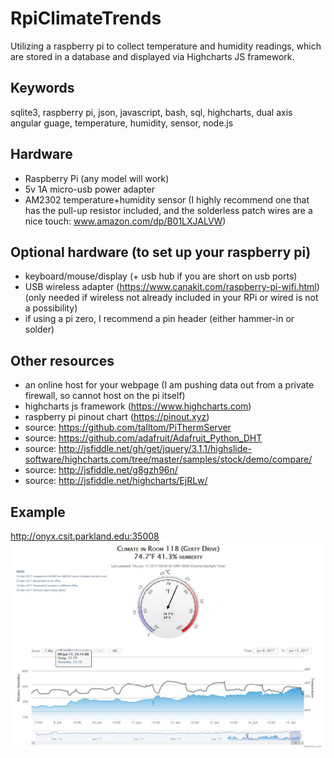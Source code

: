 # RpiClimateTrends
Utilizing a raspberry pi to collect temperature and humidity readings, which are stored in a database and displayed via Highcharts JS framework.


## Keywords
sqlite3, raspberry pi, json, javascript, bash, sql, highcharts, dual axis angular guage, temperature, humidity, sensor, node.js

## Hardware
- Raspberry Pi (any model will work)
- 5v 1A micro-usb power adapter
- AM2302 temperature+humidity sensor (I highly recommend one that has the pull-up resistor included, and the solderless patch wires are a nice touch: www.amazon.com/dp/B01LXJALVW)

## Optional hardware (to set up your raspberry pi)
- keyboard/mouse/display (+ usb hub if you are short on usb ports)
- USB wireless adapter (https://www.canakit.com/raspberry-pi-wifi.html) (only needed if wireless not already included in your RPi or wired is not a possibility)
- if using a pi zero, I recommend a pin header (either hammer-in or solder)

## Other resources
- an online host for your webpage (I am pushing data out from a private firewall, so cannot host on the pi itself)
- highcharts js framework (https://www.highcharts.com)
- raspberry pi pinout chart (https://pinout.xyz)
- source: https://github.com/talltom/PiThermServer
- source: https://github.com/adafruit/Adafruit_Python_DHT
- source: http://jsfiddle.net/gh/get/jquery/3.1.1/highslide-software/highcharts.com/tree/master/samples/stock/demo/compare/
- source: http://jsfiddle.net/g8gzh96n/
- source: http://jsfiddle.net/highcharts/EjRLw/



## Example
http://onyx.csit.parkland.edu:35008
<img src="rpi_climate_trends_example.JPG">
